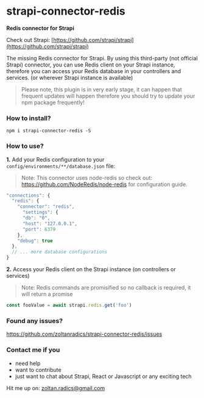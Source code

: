 # strapi-connector-redis

**Redis connector for Strapi**

Check out Strapi: [https://github.com/strapi/strapi](https://github.com/strapi/strapi)

The missing Redis connector for Strapi. By using this third-party (not official Strapi) connector, you can use Redis client on your Strapi instance, therefore you can access your Redis database in your controllers and services. (or wherever Strapi instance is available)

> Please note, this plugin is in very early stage, it can happen that frequent updates will happen therefore you should try to update your npm package frequently!

### How to install?

```
npm i strapi-connector-redis -S
```

### How to use?

**1.** Add your Redis configuration to your `config/environments/**/database.json` file:

> Note: This connector uses node-redis so check out: https://github.com/NodeRedis/node-redis for configuration guide.

```javascript
"connections": {
  "redis": {
    "connector": "redis",
      "settings": {
      "db": "0",
      "host": "127.0.0.1",
      "port": 6379
    },
    "debug": true
  },
  // ... more database configurations
}
```

**2.** Access your Redis client on the Strapi instance (on controllers or services)

> Note: Redis commands are promisified so no callback is required, it will return a promise

```javascript
const fooValue = await strapi.redis.get('foo')
```

### Found any issues?

https://github.com/zoltanradics/strapi-connector-redis/issues

### Contact me if you

- need help
- want to contribute
- just want to chat about Strapi, React or Javascript or any exciting tech

Hit me up on: zoltan.radics@gmail.com
